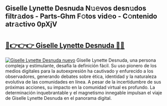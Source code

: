 ## Giselle Lynette Desnuda N𝚞𝚎vos desn𝚞dos filtr𝚊dos - Parts-Ghm F𝚘tos vid𝚎o - C𝚘ntenido atr𝚊ctivo 0pXjV

# <h2><a href="http://mb8j8kw.tromn.icu/?c=Giselle+Lynette+Desnuda">🔗👉👉👉 Giselle Lynette Desnuda 🔗🔗</a></h2>

[![Giselle Lynette Desnuda nuevo](https://i.imgur.com/pEAQMta.gif)](http://mb8j8kw.tromn.icu/?c=Giselle+Lynette+Desnuda)
Giselle Lynette Desnuda, una persona compleja y estimulante, desafía la definición fácil. Su uso pionero de los medios digitales para la autoexpresión ha cautivado y enfurecido a los observadores, generando debates sobre ética, identidad y la naturaleza evolutiva de las comunidades en línea. A pesar de la incertidumbre de sus próximas acciones, su impacto en la comunidad virtual es profundo. La determinación inquebrantable y el magnetismo innegable impulsan el viaje de Giselle Lynette Desnuda en el panorama digital.
